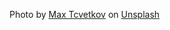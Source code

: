 Photo by <a href="https://unsplash.com/@your_scorpion?utm_content=creditCopyText&utm_medium=referral&utm_source=unsplash">Max Tcvetkov</a> on <a href="https://unsplash.com/photos/a-demolished-building-with-a-bulldozer-in-the-foreground-mrxIzHUBhPY?utm_content=creditCopyText&utm_medium=referral&utm_source=unsplash">Unsplash</a>